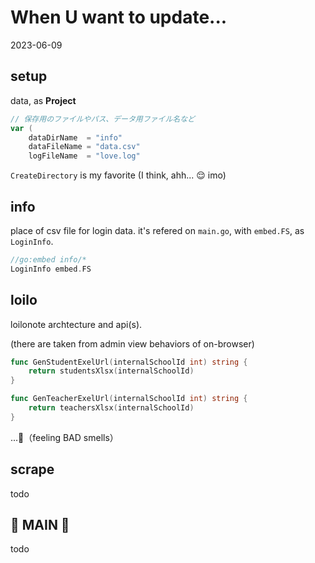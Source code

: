 # When U want to update...
2023-06-09

## setup
data, as **Project**

```go
// 保存用のファイルやパス、データ用ファイル名など
var (
	dataDirName  = "info"
	dataFileName = "data.csv"
	logFileName  = "love.log"
```

`CreateDirectory` is my favorite (I think, ahh... 😌 imo)

## info
place of csv file for login data. it's refered on `main.go`, with `embed.FS`, as `LoginInfo`.

```go
//go:embed info/*
LoginInfo embed.FS
```

## loilo
loilonote archtecture and api(s).

(there are taken from admin view behaviors of on-browser)

```go
func GenStudentExelUrl(internalSchoolId int) string {
	return studentsXlsx(internalSchoolId)
}

func GenTeacherExelUrl(internalSchoolId int) string {
	return teachersXlsx(internalSchoolId)
}
```
...🧐（feeling BAD smells）

## scrape
todo

## 🤜 MAIN 🤛
todo